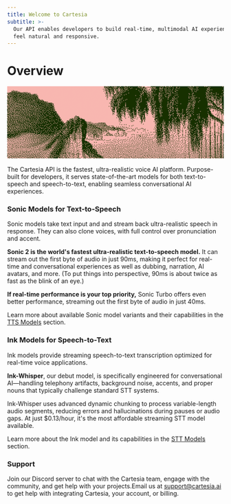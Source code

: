 ```yaml
---
title: Welcome to Cartesia
subtitle: >-
  Our API enables developers to build real-time, multimodal AI experiences that
  feel natural and responsive.
---
```


# Overview

![](docs-main/fern/assets/images/overview-header.png)

The Cartesia API is the fastest, ultra-realistic voice AI platform. Purpose-built for developers, it serves state-of-the-art models for both text-to-speech and speech-to-text, enabling seamless conversational AI experiences.

### Sonic Models for Text-to-Speech

Sonic models take text input and and stream back ultra-realistic speech in response. They can also clone voices, with full control over pronunciation and accent.

**Sonic 2 is the world's fastest ultra-realistic text-to-speech model.** It can stream out the first byte of audio in just 90ms, making it perfect for real-time and conversational experiences as well as dubbing, narration, AI avatars, and more. (To put things into perspective, 90ms is about twice as fast as the blink of an eye.)

**If real-time performance is your top priority,** Sonic Turbo offers even better performance, streaming out the first byte of audio in just 40ms.

Learn more about available Sonic model variants and their capabilities in the [TTS Models](build-with-cartesia/models/tts/) section.

### Ink Models for Speech-to-Text

Ink models provide streaming speech-to-text transcription optimized for real-time voice applications.

**Ink-Whisper**, our debut model, is specifically engineered for conversational AI—handling telephony artifacts, background noise, accents, and proper nouns that typically challenge standard STT systems.

Ink-Whisper uses advanced dynamic chunking to process variable-length audio segments, reducing errors and hallucinations during pauses or audio gaps. At just $0.13/hour, it's the most affordable streaming STT model available.

Learn more about the Ink model and its capabilities in the [STT Models](build-with-cartesia/models/stt/) section.

### Support

Join our Discord server to chat with the Cartesia team, engage with the community, and get help with your projects.Email us at support@cartesia.ai to get help with integrating Cartesia, your account, or billing.
